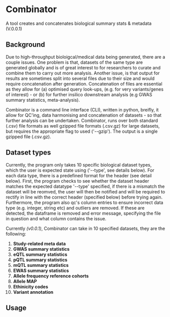 # Combinator

A tool creates and concatenates biological summary stats & metadata (V.0.0.1)

## Background

Due to high-throughput bioloigcal/medical data being generated, there are a couple issues. One problem is that, datasets of the same type are generated globally and is of great interest to for researchers to curate and combine them to carry out more analysis. Another issue, is that output for results are sometimes split into several files due to their size and would require concatenation after generation. Concatenation of files are essential as they allow for (a) optimised query look-ups, (e.g. for very variants/genes of interest) - or (b) for further insilico downstream analysis (e.g GWAS summary statistics, meta-analysis). 

Combinator is a command line interface (CLI), written in python, breifly, it allow for QC'ing, data harmonising and concatenation of datasets - so that further analysis can be undertaken. Combinator, runs over both standard (.csv) file formats as well gzipped file formats (.csv.gz) for large datasets, but requires the appropriate flag to used ('--gzip'). The output is a single gzipped file (.csv.gz).

## Dataset types

Currently, the program only takes 10 specific biological dataset types, which the user is expected state using ('--type', see details below). For each data type, there is a predefined format for the header (see detail below). First, the program checks to see  whether the dataset header matches the expected datatype '--type' specified, if there is a mismatch the dataset will be reomved, the user will then be notified and will be required to rectify in line with the correct header (specified below) before trying again. Furthermore, the program also qc's column entries to ensure incorrect data type (e.g. integer, string etc) and outliers are removed. If these are detected, the dataframe is removed and error message, specifying the file in question and what column contains the issue.

Currently *(v0.0.1)*, Combinator can take in 10 specified datasets, they are the following:

1. **Study-related meta data**
2. **GWAS summary statistics**
3. **eQTL summary statistics**
4. **pQTL summary statistics**
5. **mQTL summary statistics**
6. **EWAS summary statistics**
7. **Allele frequency reference cohorts**
8. **Allele MAP**
9. **Ethinicity codes**
10. **Variant annotation**


## Usage
